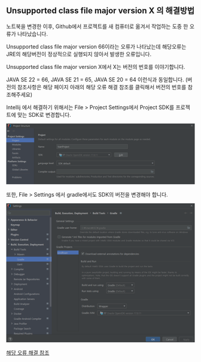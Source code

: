 ## Unsupported class file major version X 의 해결방법

노트북을 변경한 이후, Github에서 프로젝트를 새 컴퓨터로 옮겨서 작업하는 도중 한 오류가 나타났습니다.

Unsupported class file major version 66이라는 오류가 나타났는데 해당오류는 JRE의 해당버전이 정상적으로 실행되지 않아서 발생한 오류입니다.

Unsupported class file major version X에서 X는 버전의 번호를 이야기합니다.

JAVA SE 22 = 66, JAVA SE 21 = 65, JAVA SE 20 = 64 이런식과 동일합니다. (버전의 참조사항은 해당 페이지 아래의 해당 오류 해결 참조를 클릭해서 버전의 번호를 참조해주세요)

Intellij 에서 해결하기 위해서는 File > Project Settings에서 Project SDK를 프로젝트에 맞는 SDK로 변경합니다.

![alt text](file_major_error_66.png)

또한, File > Settings 에서 gradle에서도 SDK의 버전을 변경해야 합니다.

![alt text](file_major_error_66_gradle_sdk.png)

[해당 오류 해결 참조](https://github.com/react-native-community/cli/issues/2348)


